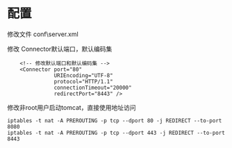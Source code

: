 # 配置
修改文件 conf\server.xml <br>

修改 Connector默认端口，默认编码集
```
	<!-- 修改默认端口和默认编码集 -->
    <Connector port="80" 
               URIEncoding="UTF-8"
			   protocol="HTTP/1.1"
               connectionTimeout="20000"
               redirectPort="8443" />
```

修改非root用户启动tomcat，直接使用地址访问
```
iptables -t nat -A PREROUTING -p tcp --dport 80 -j REDIRECT --to-port 8080
iptables -t nat -A PREROUTING -p tcp --dport 443 -j REDIRECT --to-port 8443
```
